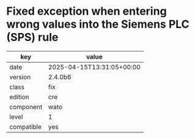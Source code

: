 [//]: # (werk v2)
# Fixed exception when entering wrong values into the Siemens PLC (SPS) rule

key        | value
---------- | ---
date       | 2025-04-15T13:31:05+00:00
version    | 2.4.0b6
class      | fix
edition    | cre
component  | wato
level      | 1
compatible | yes


